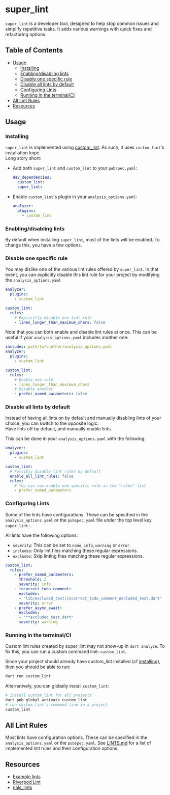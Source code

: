 <!-- omit from toc -->
# super_lint

`super_lint` is a developer tool, designed to help stop common issues and simplify repetitive tasks. It adds various warnings with quick fixes and refactoring options.


## Table of Contents

- [Usage](#usage)
  - [Installing](#installing)
  - [Enabling/disabling lints](#enablingdisabling-lints)
  - [Disable one specific rule](#disable-one-specific-rule)
  - [Disable all lints by default](#disable-all-lints-by-default)
  - [Configuring Lints](#configuring-lints)
  - [Running in the terminal/CI](#running-in-the-terminalci)
- [All Lint Rules](#all-lint-rules)
- [Resources](#resources)

## Usage

### Installing

`super_lint` is implemented using [custom_lint](https://pub.dev/packages/custom_lint). As such, it uses `custom_lint`'s installation logic.  
Long story short:

- Add both `super_lint` and `custom_lint` to your `pubspec.yaml`:

  ```yaml
  dev_dependencies:
    custom_lint:
    super_lint:
  ```

- Enable `custom_lint`'s plugin in your `analysis_options.yaml`:

  ```yaml
  analyzer:
    plugins:
      - custom_lint
  ```

### Enabling/disabling lints

By default when installing `super_lint`, most of the lints will be enabled.
To change this, you have a few options.

### Disable one specific rule

You may dislike one of the various lint rules offered by `super_lint`.
In that event, you can explicitly disable this lint rule for your project
by modifying the `analysis_options.yaml`

```yaml
analyzer:
  plugins:
    - custom_lint

custom_lint:
  rules:
    # Explicitly disable one lint rule
    - lines_longer_than_maximum_chars: false
```

Note that you can both enable and disable lint rules at once.
This can be useful if your `analysis_options.yaml` includes another one:

```yaml
includes: path/to/another/analysis_options.yaml
analyzer:
  plugins:
    - custom_lint

custom_lint:
  rules:
    # Enable one rule
    - lines_longer_than_maximum_chars
    # Disable another
    - prefer_named_parameters: false
```

### Disable all lints by default

Instead of having all lints on by default and manually disabling lints of your choice,
you can switch to the opposite logic:  
Have lints off by default, and manually enable lints.

This can be done in your `analysis_options.yaml` with the following:

```yaml
analyzer:
  plugins:
    - custom_lint

custom_lint:
  # Forcibly disable lint rules by default
  enable_all_lint_rules: false
  rules:
    # You can now enable one specific rule in the "rules" list
    - prefer_named_parameters
```

### Configuring Lints

Some of the lints have configurations. These can be specified in the `analysis_options.yaml`
or the `pubspec.yaml` file under the top level key `super_lint:`.

All lints have the following options:

- `severity`: This can be set to `none`, `info`, `warning` or `error`.
- `includes`: Only lint files matching these regular expressions.
- `excludes`: Skip linting files matching these regular expressions.

```yaml
custom_lint:
  rules:
    - prefer_named_parameters:
      threshold: 2
      severity: info
    - incorrect_todo_comment:
      excludes:
      - "lib/excluded_test/incorrect_todo_comment_excluded_test.dart"
      severity: error
    - prefer_async_await:
      excludes:
      - "**excluded_test.dart"
      severity: warning
```

### Running in the terminal/CI

Custom lint rules created by super_lint may not show-up in `dart analyze`.
To fix this, you can run a custom command line: `custom_lint`.

Since your project should already have custom_lint installed
(cf [installing](#installing)), then you should be
able to run:

```sh
dart run custom_lint
```

Alternatively, you can globally install `custom_lint`:

```sh
# Install custom_lint for all projects
dart pub global activate custom_lint
# run custom_lint's command line in a project
custom_lint
```

## All Lint Rules

Most lints have configuration options. These can be specified in the `analysis_options.yaml` or the `pubspec.yaml`.
See [LINTS.md](doc/LINTS.md) for a list of implemented lint rules and their configuration options.

## Resources

- [Example lints](https://github.com/invertase/dart_custom_lint/blob/main/packages/custom_lint/example/example_lint/lib/custom_lint_example_lint.dart)
- [Riverpod Lint](https://github.com/rrousselGit/riverpod/tree/master/packages/riverpod_lint)
- [nals_lints](https://github.com/ntminhdn/Flutter-Bloc-CleanArchitecture/tree/master/nals_lints/lib/src/lints)
